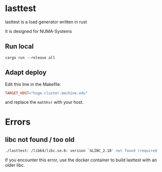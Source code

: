 # lasttest

lasttest is a load generator written in rust

It is designed for NUMA-Systems

## Run local

```
cargo run --release all
```

## Adapt deploy
Edit this line in the Makefile:

```Makefile
TARGET_HOST="huge.cluster.machine.edu"
```

and replace the `mathhsr` with your host.

# Errors

## libc not found / too old

```bash
./lasttest: /lib64/libc.so.6: version `GLIBC_2.18' not found (required by ./lasttest)
```

If you encounter this error, use the docker container to build lasttest with an older libc.

